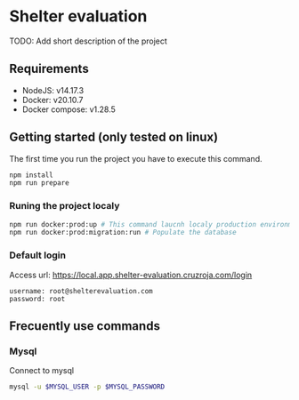 # Shelter evaluation

TODO: Add short description of the project

## Requirements

* NodeJS: v14.17.3
* Docker: v20.10.7
* Docker compose: v1.28.5

## Getting started (only tested on linux)

The first time you run the project you have to execute this command.

```bash
npm install
npm run prepare
```

### Runing the project localy

```bash
npm run docker:prod:up # This command laucnh localy production environment
npm run docker:prod:migration:run # Populate the database
```

### Default login

Access url: https://local.app.shelter-evaluation.cruzroja.com/login

```
username: root@shelterevaluation.com
password: root
```

## Frecuently use commands

### Mysql

Connect to mysql
```bash
mysql -u $MYSQL_USER -p $MYSQL_PASSWORD
```